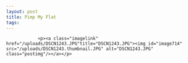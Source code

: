 ```yaml
---
layout: post
title: Pimp My Flat
tags:
---
```



                <p><a class="imagelink" href="/uploads/DSCN1243.JPG"title="DSCN1243.JPG"><img id="image714" src="/uploads/DSCN1243.thumbnail.JPG" alt="DSCN1243.JPG" class="postimg"/></a></p>

